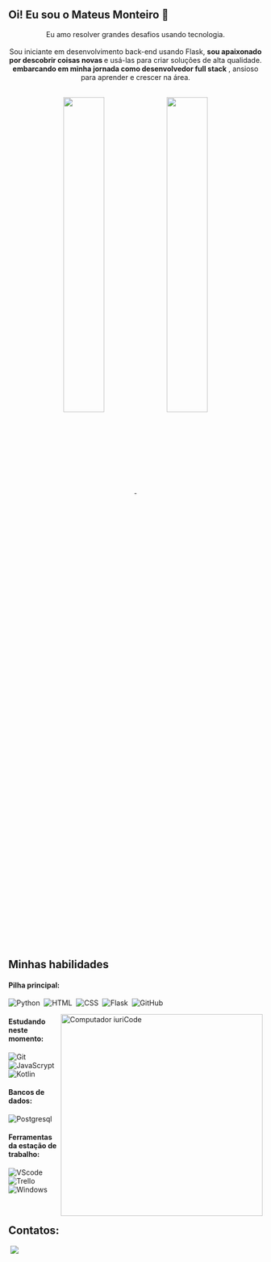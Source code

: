 ## Oi! Eu sou o Mateus Monteiro 👋


<p align="center">Eu amo resolver grandes desafios usando tecnologia. <br><br> Sou iniciante em desenvolvimento back-end usando Flask, <strong>sou apaixonado por descobrir coisas novas </strong>e usá-las para criar soluções de alta qualidade. <strong>embarcando em minha jornada como desenvolvedor full stack</strong> , ansioso para aprender e crescer na área.</p>&nbsp;

<div  align="center" style="margin-bottom:100px">
  <a href="https://github.com/MMatteuss">
    <img width=40% align="center" src="https://github-readme-stats.vercel.app/api?username=MMatteuss&show_icons=true&theme=dark" href="google.com" />
    <img width=40% align="center" src="https://github-readme-stats.vercel.app/api/top-langs/?username=MMatteuss&layout=compact&theme=dark" />
  </a>
</div>
 
 &nbsp;
 &nbsp;



## Minhas habilidades

#### Pilha principal:


![Python](https://img.shields.io/badge/Python-14354C?style=for-the-badge&logo=python&logoColor=white)&nbsp;
![HTML](https://img.shields.io/badge/HTML5-E34F26?style=for-the-badge&logo=html5&logoColor=white)&nbsp;
![CSS](https://img.shields.io/badge/CSS3-1572B6?style=for-the-badge&logo=css3&logoColor=white)&nbsp;
![Flask](https://img.shields.io/badge/Flask-000000?style=for-the-badge&logo=flask&logoColor=white)&nbsp;
![GitHub](https://img.shields.io/badge/GitHub-100000?style=for-the-badge&logo=github&logoColor=white)&nbsp;


<img src="https://raw.githubusercontent.com/MicaelliMedeiros/micaellimedeiros/master/image/computer-illustration.png" min-width="400px" max-width="400px" width="400px" align="right" alt="Computador iuriCode">




#### Estudando neste momento:
![Git](https://img.shields.io/badge/GIT-E44C30?style=for-the-badge&logo=git&logoColor=white)&nbsp;
![JavaScrypt](https://img.shields.io/badge/JavaScript-323330?style=for-the-badge&logo=javascript&logoColor=F7DF1E)&nbsp;
![Kotlin](https://img.shields.io/badge/Kotlin-0095D5?&style=for-the-badge&logo=kotlin&logoColor=white)&nbsp;

#### Bancos de dados:
![Postgresql](https://img.shields.io/badge/PostgreSQL-316192?style=for-the-badge&logo=postgresql&logoColor=white)&nbsp;

#### Ferramentas da estação de trabalho:

![VScode](https://img.shields.io/badge/vscode-4285F4?style=for-the-badge&logo=vscode&logoColor=white)&nbsp;
![Trello](https://img.shields.io/badge/Trello-0052CC?style=for-the-badge&logo=trello&logoColor=white)&nbsp;&nbsp;
![Windows](https://img.shields.io/badge/Windows-0078D6?style=for-the-badge&logo=windows&logoColor=white)&nbsp;&nbsp;

&nbsp;
&nbsp;
&nbsp;

## Contatos:

  <a>
    <img scr="https://img.shields.io/badge/LinkedIn-0077B5?style=for-the-badge&logo=linkedin&logoColor=white">
  </a>

<a href="https://www.instagram.com/mateusrllk" target="_blank">
  <img src="https://img.shields.io/badge/-Instagram-%23E4405F?style=for-the-badge&logo=instagram&logoColor=white">
</a>
